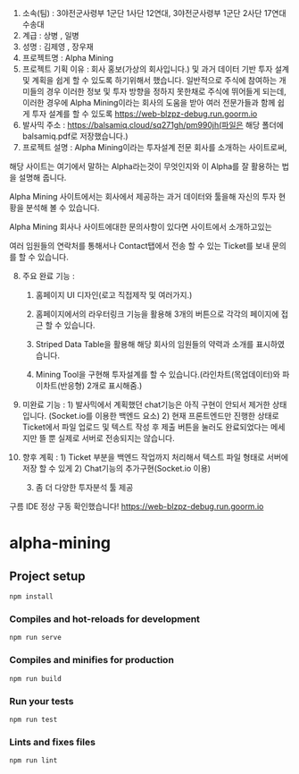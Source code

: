 1. 소속(팀) : 3야전군사령부 1군단 1사단 12연대, 3야전군사령부 1군단 2사단 17연대 수송대
2. 계급 : 상병 , 일병
3. 성명 : 김제영 , 장우재
4. 프로젝트명 : Alpha Mining
5. 프로젝트 기획 이유 : 회사 홍보(가상의 회사입니다.) 및 과거 데이터 기반 투자 설계 및 계획을 쉽게 할 수 있도록 하기위해서 했습니다.
일반적으로 주식에 참여하는 개미들의 경우 이러한 정보 및 투자 방향을 정하지 못한채로 주식에 뛰어들게 되는데, 이러한 경우에
Alpha Mining이라는 회사의 도움을 받아 여러 전문가들과 함께 쉽게 투자 설계를 할 수 있도록 https://web-blzpz-debug.run.goorm.io
6. 발사믹 주소 : https://balsamiq.cloud/sq271gh/pm990jh(파일은 해당 폴더에 balsamiq.pdf로 저장했습니다.)
7. 프로젝트 설명 : Alpha Mining이라는 투자설계 전문 회사를 소개하는 사이트로써,

해당 사이트는 여기에서 말하는 Alpha라는것이 무엇인지와 이 Alpha를 잘 활용하는 법을 설명해 줍니다.

Alpha Mining 사이트에서는 회사에서 제공하는 과거 데이터와 툴을해 자신의 투자 현황을 분석해 볼 수 있습니다.

Alpha Mining 회사나 사이트에대한 문의사항이 있다면 사이트에서 소개하고있는

여러 임원들의 연락처를 통해서나 Contact탭에서 전송 할 수 있는 Ticket를 보내 문의를 할 수 있습니다.

8. 주요 완료 기능 : 
	1) 홈페이지 UI 디자인(로고 직접제작 및 여러가지.) 
	
	2) 홈페이지에서의 라우터링크 기능을 활용해 3개의 버튼으로 각각의 페이지에 접근 할 수 있습니다.
	3) Striped Data Table을 활용해 해당 회사의 임원들의 약력과 소개를 표시하였습니다.
	
	4) Mining Tool을 구현해 투자설계를 할 수 있습니다.(라인차트(목업데이터)와 파이차트(반응형) 2개로 표시해줌.)
9. 미완료 기능 : 1) 발사믹에서 계획했던 chat기능은 아직 구현이 안되서 제거한 상태입니다.
					(Socket.io를 이용한 백엔드 요소)
	2) 현재 프론트엔드만 진행한 상태로 Ticket에서 파일 업로드 및 텍스트 작성 후 제출 버튼을 눌러도 완료되었다는 메세지만 뜰 뿐 실제로 서버로 전송되지는 않습니다.
	
10. 향후 계획 : 1) Ticket 부분을 백엔드 작업까지 처리해서 텍스트 파일 형태로 서버에 저장 할 수 있게
	2) Chat기능의 추가구현(Socket.io 이용)
	
	3) 좀 더 다양한 투자분석 툴 제공



구름 IDE 정상 구동 확인했습니다! https://web-blzpz-debug.run.goorm.io

# alpha-mining

## Project setup
```
npm install
```

### Compiles and hot-reloads for development
```
npm run serve
```

### Compiles and minifies for production
```
npm run build
```

### Run your tests
```
npm run test
```

### Lints and fixes files
```
npm run lint
```
